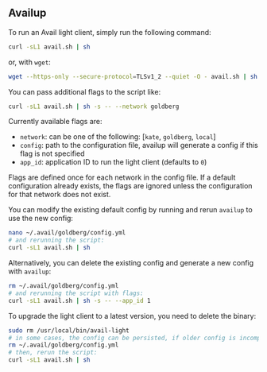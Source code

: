 ## Availup
To run an Avail light client, simply run the following command:
```bash
curl -sL1 avail.sh | sh
```
or, with `wget`:
```bash
wget --https-only --secure-protocol=TLSv1_2 --quiet -O - avail.sh | sh
```
You can pass additional flags to the script like:
```bash
curl -sL1 avail.sh | sh -s -- --network goldberg
```
Currently available flags are:
* `network`: can be one of the following: [`kate`, `goldberg`, `local`]
* `config`: path to the configuration file, availup will generate a config if this flag is not specified
* `app_id`: application ID to run the light client (defaults to `0`)

Flags are defined once for each network in the config file. If a default configuration already exists, the flags are
ignored unless the configuration for that network does not exist.

You can modify the existing default config by running and rerun `availup` to use the new config:
```bash
nano ~/.avail/goldberg/config.yml
# and rerunning the script:
curl -sL1 avail.sh | sh
```
Alternatively, you can delete the existing config and generate a new config with `availup`:
```bash
rm ~/.avail/goldberg/config.yml
# and rerunning the script with flags:
curl -sL1 avail.sh | sh -s -- --app_id 1
```

To upgrade the light client to a latest version, you need to delete the binary:
```bash
sudo rm /usr/local/bin/avail-light
# in some cases, the config can be persisted, if older config is incompatible, then delete it first:
rm ~/.avail/goldberg/config.yml
# then, rerun the script:
curl -sL1 avail.sh | sh
```
